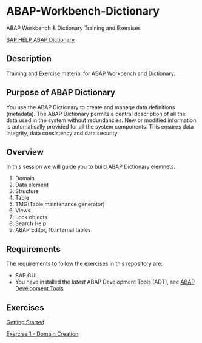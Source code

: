 # ABAP-Workbench-Dictionary
ABAP Workbench &amp; Dictionary Training and Exersises

[SAP HELP ABAP Dictionary ](https://help.sap.com/saphelp_SCM700_ehp02/helpdata/en/cf/21ede5446011d189700000e8322d00/frameset.htm)
## Description
Training and Exercise material for ABAP Workbench and Dictionary.
## Purpose of ABAP Dictionary
You use the ABAP Dictionary to create and manage data definitions (metadata). The ABAP Dictionary permits a central description of all the data used in the system without redundancies. New or modified information is automatically provided for all the system components. This ensures data integrity, data consistency and data security

## Overview
In this session we will guide you to build ABAP Dictionary elemnets:
1. Domain 
2. Data element
3. Structure
4. Table
5. TMG(Table maintenance generator)
6. Views
7. Lock objects
8. Search Help
9. ABAP Editor, 
10.Internal tables


## Requirements
The requirements to follow the exercises in this repository are:
* SAP GUI
* You have installed the _latest_ ABAP Development Tools (ADT), see [ABAP Development Tools](https://tools.hana.ondemand.com/#abap)

## Exercises
[Getting Started](Exercises/EX0/EX0.MD)

[Exercise 1 - Domain Creation](Exercises/EX1/EX1.md)
